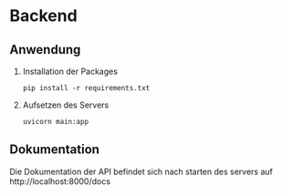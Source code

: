 # Backend

## Anwendung

1. Installation der Packages

   ```
   pip install -r requirements.txt

   ```
2. Aufsetzen des Servers

   ```
   uvicorn main:app
   ```

## Dokumentation

Die Dokumentation der API befindet sich nach starten des servers auf http://localhost:8000/docs
